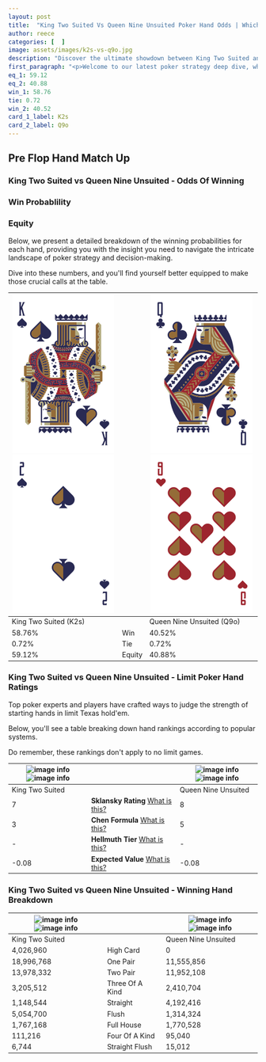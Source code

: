 ```yaml
---
layout: post
title:  "King Two Suited Vs Queen Nine Unsuited Poker Hand Odds | Which Is The Better Hand In Poker? A Complete Guide"
author: reece
categories: [  ]
image: assets/images/k2s-vs-q9o.jpg
description: "Discover the ultimate showdown between King Two Suited and Queen Nine Unsuited in poker! Uncover the odds, strategies, and scenarios where one hand triumphs over the other. Get ready to up your poker game with this thrilling analysis."
first_paragraph: "<p>Welcome to our latest poker strategy deep dive, where we're pitting two distinct hands against each other in a high-stakes showdown: King Two Suited vs Queen Nine Unsuited.</p><p>In the dynamic world of poker, every decision counts, and knowing which hand holds the upper hand is key to your success at the table.</p><p>In this article, we'll dissect these two hands, explore the scenarios where one dominates the other, and equip you with the knowledge to make strategic choices that can tip the odds in your favor.</p><p>Get ready to unravel the intriguing dynamics of these poker hands and elevate your game to new heights.</p>"
eq_1: 59.12
eq_2: 40.88
win_1: 58.76
tie: 0.72
win_2: 40.52
card_1_label: K2s
card_2_label: Q9o
---
```




[comment]: # (sp0)

## Pre Flop Hand Match Up

<div class="table hand-ratings" markdown="1"> 



### King Two Suited vs Queen Nine Unsuited - Odds Of Winning


  
<div class="row graphs"> 
<div class="col-lg-6">
    <h3>Win Probablility</h3>
    <canvas id="WinChart"></canvas>
</div>
<div class="col-lg-6">
    <h3>Equity</h3>
    <canvas id="EquityChart"></canvas>
</div>
</div>

  Below, we present a detailed breakdown of the winning probabilities for each hand, providing you with the insight you need to navigate the intricate landscape of poker strategy and decision-making. 

Dive into these numbers, and you'll find yourself better equipped to make those crucial calls at the table.


    
| ![image info](assets/images/hand1/k.png) ![image info](assets/images/hand1/2.png) |  | ![image info](assets/images/hand2/q.png) ![image info](assets/images/hand2/9o.png) |
| -------- | -------- | -------- |
| King Two Suited (K2s) |  | Queen Nine Unsuited (Q9o) |
| 58.76% | Win | 40.52% |
| 0.72% | Tie | 0.72% |
| 59.12% | Equity | 40.88% |




[comment]: # (sp1)



### King Two Suited vs Queen Nine Unsuited - Limit Poker Hand Ratings

Top poker experts and players have crafted ways to judge the strength of starting hands in limit Texas hold'em. 

Below, you'll see a table breaking down hand rankings according to popular systems. 

Do remember, these rankings don't apply to no limit games.


    
| ![image info](https://www.riverpairs.com/assets/images/hand1/k.png) ![image info](https://www.riverpairs.com/assets/images/hand1/2.png) |  | ![image info](https://www.riverpairs.com/assets/images/hand2/q.png) ![image info](https://www.riverpairs.com/assets/images/hand2/9o.png) |
| -------- | -------- | -------- |
| King Two Suited |  | Queen Nine Unsuited |
| 7 | **Sklansky Rating** [What is this?](/sklansky-rating-explained) | 8 |
| 3 | **Chen Formula** [What is this?](/chen-formula-explained) | 5 |
| - | **Hellmuth Tier** [What is this?](/Hellmuth-tier-explained) | - |
| -0.08 | **Expected Value** [What is this?](/expected-value-explained) | -0.08 |




[comment]: # (sp2)



### King Two Suited vs Queen Nine Unsuited - Winning Hand Breakdown


    
| ![image info](https://www.riverpairs.com/assets/images/hand1/k.png) ![image info](https://www.riverpairs.com/assets/images/hand1/2.png) |  | ![image info](https://www.riverpairs.com/assets/images/hand2/q.png) ![image info](https://www.riverpairs.com/assets/images/hand2/9o.png) |
| -------- | -------- | -------- |
| King Two Suited |  | Queen Nine Unsuited |
| 4,026,960 | High Card | 0 |
| 18,996,768 | One Pair | 11,555,856 |
| 13,978,332 | Two Pair | 11,952,108 |
| 3,205,512 | Three Of A Kind | 2,410,704 |
| 1,148,544 | Straight | 4,192,416 |
| 5,054,700 | Flush | 1,314,324 |
| 1,767,168 | Full House | 1,770,528 |
| 111,216 | Four Of A Kind | 95,040 |
| 6,744 | Straight Flush | 15,012 |




[comment]: # (sp3)



</div>

[comment]: # (sp4)



[comment]: # (sp5)

